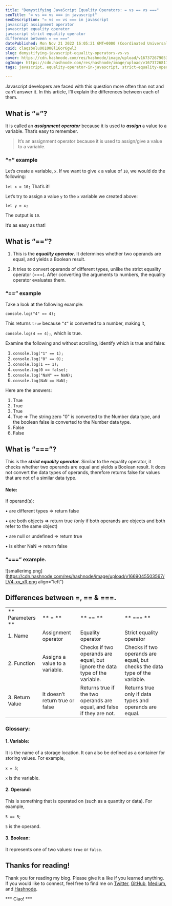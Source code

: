 ```yaml
---
title: "Demystifying JavaScript Equality Operators: = vs == vs ==="
seoTitle: "= vs == vs === in javascript"
seoDescription: "= vs == vs === in javascript
javascript assignment operator
javascript equality operator
javascript strict equality operator 
difference between = == ==="
datePublished: Mon Nov 21 2022 16:05:21 GMT+0000 (Coordinated Universal Time)
cuid: claqzbolu001008l16or6gwl3
slug: demystifying-javascript-equality-operators-vs-vs
cover: https://cdn.hashnode.com/res/hashnode/image/upload/v1673726790530/191da72f-46a0-481e-b223-ee8081c5e7c2.jpeg
ogImage: https://cdn.hashnode.com/res/hashnode/image/upload/v1673726811765/7bc31678-a1b4-4c2e-a536-12d42a3e7f89.jpeg
tags: javascript, equality-operator-in-javascript, strict-equality-operator, assignment-operator

---
```


Javascript developers are faced with this question more often than not and can’t answer it. In this article, I’ll explain the differences between each of them.

## What is “=”? 

It is called an ***assignment operator*** because it is used to ***assign*** a value to a variable. That’s easy to remember.

> It’s an assignment operator because it is used to assign/give a value to a variable.

### “=” example

Let’s create a variable, ```x```. If we want to give ```x``` a value of ```10```, we would do the following: 

```let x = 10;```
That’s it! 

Let’s try to assign a value ```y``` to the ```x``` variable we created above:

```let y = x;```

The output is ```10```. 

It’s as easy as that! 

## What is “==”? 

1.	This is the ***equality operator***. It determines whether two operands are equal, and yields a Boolean result.

2.	It tries to convert operands of different types, unlike the strict equality operator (===). After converting the arguments to numbers, the equality operator evaluates them.

### “==” example

Take a look at the following example:

``` console.log("4" == 4); ```

This returns ```true``` because ```”4”``` is converted to a number, making it,

``` console.log(4 == 4); ```, which is true.

Examine the following and without scrolling, identify which is true and false:
1.	``` console.log("1" == 1); ```
2.	```console.log("0" == 0); ```
3.	```console.log(1 == 1); ```
4.	```console.log(0 == false);```
5.	```console.log("NaN" == NaN); ```
6.	```console.log(NaN == NaN); ``` 

Here are the answers: 
1.	True 
2.	True
3.	True
4.	True => The string zero "0" is converted to the Number data type, and the boolean false is converted to the Number data type.
5.	False 
6.	False

## What is “===”?

This is the ***strict equality operator**.* Similar to the equality operator, it checks whether two operands are equal and yields a Boolean result. It does not convert the data types of operands, therefore returns false for values that are not of a similar data type.

#### Note:
If operand(s): 

•	are different types => return false

•	are both objects => return true (only if both operands are objects and both refer to the same object)

•	are null or undefined => return true

•	is either NaN => return false

### “===” example.


![smallerimg.png](https://cdn.hashnode.com/res/hashnode/image/upload/v1669045503567/LV4-xv_xR.png align="left")

## Differences between =, == & ===.

<table>
  <tr>
    <td>** Parameters **</td>
    <td>** = **</td>
    <td>** == **</td>
    <td>** === **</td>
  </tr>
<tr>
    <td>1. Name</td>
    <td>Assignment operator</td>
    <td>Equality operator</td>
    <td>Strict equality operator</td>
  </tr>
<tr>
    <td>2. Function</td>
    <td>Assigns a value to a variable.</td>
    <td>Checks if two operands are equal, but ignore the data type of the variable. </td>
    <td>Checks if two operands are equal, but checks the data type of the variable.</td>
  </tr>
<tr>
    <td>3. Return Value</td>
    <td>It doesn’t return true or false</td>
    <td>Returns true if the two operands are equal, and false if they are not.</td>
    <td>Returns true only if data types and operands are equal.</td>
  </tr>
</table>

### Glossary: 

#### 1.	Variable: 

It is the name of a storage location. It can also be defined as a container for storing values. For example, 

```x = 5```; 

```x``` is the variable.

#### 2.	Operand: 

This is something that is operated on (such as a quantity or data). For example, 

```5 == 5```; 

```5```  is the operand.

#### 3.	Boolean: 
It represents one of two values: ```true``` or ```false```.

## Thanks for reading!

Thank you for reading my blog. Please give it a like if you learned anything. If you would like to connect, feel free to find me on [Twitter](https://twitter.com/itsjustchioma), [GitHub](https://github.com/itsjustchioma), [Medium](https://medium.com/@itsjustchioma), and [Hashnode](https://itsjustchioma.hashnode.dev/). 

*** Ciao! ***


